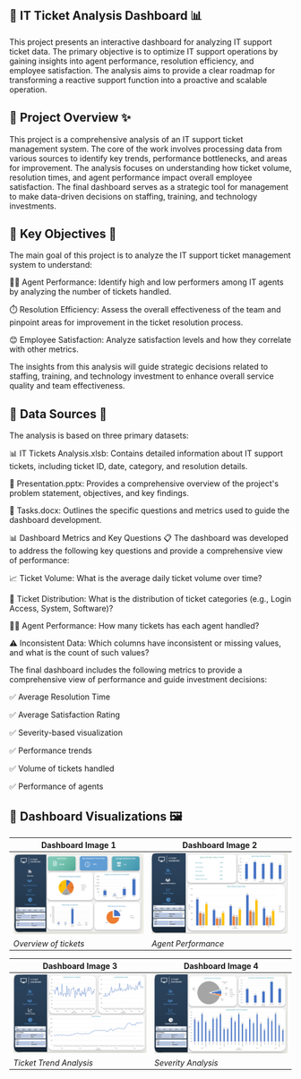 ## 🚀 IT Ticket Analysis Dashboard 📊
This project presents an interactive dashboard for analyzing IT support ticket data. The primary objective is to optimize IT support operations by gaining insights into agent performance, resolution efficiency, and employee satisfaction. The analysis aims to provide a clear roadmap for transforming a reactive support function into a proactive and scalable operation.

## 🌟 Project Overview ✨
This project is a comprehensive analysis of an IT support ticket management system. The core of the work involves processing data from various sources to identify key trends, performance bottlenecks, and areas for improvement. The analysis focuses on understanding how ticket volume, resolution times, and agent performance impact overall employee satisfaction. The final dashboard serves as a strategic tool for management to make data-driven decisions on staffing, training, and technology investments.

## 🎯 Key Objectives 🎯
The main goal of this project is to analyze the IT support ticket management system to understand:

🧑‍💼 Agent Performance: Identify high and low performers among IT agents by analyzing the number of tickets handled.

⏱️ Resolution Efficiency: Assess the overall effectiveness of the team and pinpoint areas for improvement in the ticket resolution process.

😊 Employee Satisfaction: Analyze satisfaction levels and how they correlate with other metrics.

The insights from this analysis will guide strategic decisions related to staffing, training, and technology investment to enhance overall service quality and team effectiveness.

## 📁 Data Sources 📁
The analysis is based on three primary datasets:

📊 IT Tickets Analysis.xlsb: Contains detailed information about IT support tickets, including ticket ID, date, category, and resolution details.

📄 Presentation.pptx: Provides a comprehensive overview of the project's problem statement, objectives, and key findings.

📝 Tasks.docx: Outlines the specific questions and metrics used to guide the dashboard development.

📊 Dashboard Metrics and Key Questions 📋
The dashboard was developed to address the following key questions and provide a comprehensive view of performance:

📈 Ticket Volume: What is the average daily ticket volume over time?

🥧 Ticket Distribution: What is the distribution of ticket categories (e.g., Login Access, System, Software)?

🧑‍💻 Agent Performance: How many tickets has each agent handled?

⚠️ Inconsistent Data: Which columns have inconsistent or missing values, and what is the count of such values?

The final dashboard includes the following metrics to provide a comprehensive view of performance and guide investment decisions:

✅ Average Resolution Time

✅ Average Satisfaction Rating

✅ Severity-based visualization

✅ Performance trends

✅ Volume of tickets handled

✅ Performance of agents

## 🎨 Dashboard Visualizations 🖼️

| Dashboard Image 1 | Dashboard Image 2 |
|---|---|
| ![Dashboard showing key metrics](images/dashboard1.png) | ![Dashboard showing key metrics](images/dashboard2.png) |
| *Overview of tickets* | *Agent Performance* |

| Dashboard Image 3 | Dashboard Image 4 |
|---|---|
| ![Dashboard showing key metrics](images/dashboard3.png) | ![Dashboard showing key metrics](images/dashboard4.png) |
| *Ticket Trend Analysis* | *Severity Analysis* |
